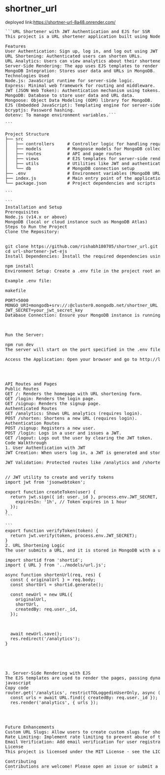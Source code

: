 # shortner_url

deployed link:https://shortner-url-8a48.onrender.com/

<pre>```URL Shortener with JWT Authentication and EJS for SSR
This project is a URL shortener application built using Node.js and Express, with JWT (JSON Web Tokens) for authentication and EJS (Embedded JavaScript) for server-side rendering (SSR). Users can sign up, log in, and shorten URLs, while authenticated users can access analytics about their shortened URLs.

Features
User Authentication: Sign up, log in, and log out using JWT tokens stored in cookies.
URL Shortening: Authenticated users can shorten URLs.
URL Analytics: Users can view analytics about their shortened URLs, such as click counts.
Server-Side Rendering: The app uses EJS templates to render views dynamically on the server.
MongoDB Integration: Stores user data and URLs in MongoDB.
Technologies Used
Node.js: JavaScript runtime for server-side logic.
Express: Minimal web framework for routing and middleware.
JWT (JSON Web Token): Authentication mechanism using tokens.
MongoDB: Database to store user data and URL data.
Mongoose: Object Data Modeling (ODM) library for MongoDB.
EJS (Embedded JavaScript): Templating engine for server-side rendering.
bcryptjs: Password hashing.
dotenv: To manage environment variables.```</pre>

<pre>```

Project Structure
├── src
│   ├── controllers     # Controller logic for handling requests
│   ├── models          # Mongoose models for MongoDB collections
│   ├── routes          # API and page routes
│   ├── views           # EJS templates for server-side rendering
│   ├── utils           # Utilities like JWT and authentication functions
│   └── db              # MongoDB connection setup
├── .env                # Environment variables (MongoDB URL, JWT secrets, etc.)
├── index.js            # Main entry point of the application
└── package.json        # Project dependencies and scripts

```</pre>
<pre>
```
Installation and Setup
Prerequisites
Node.js (v14.x or above)
MongoDB (local or cloud instance such as MongoDB Atlas)
Steps to Run the Project
Clone the Repository:


git clone https://github.com/rishabh180705/shortner_url.git
cd url-shortener-jwt-ejs
Install Dependencies: Install the required dependencies using npm:

npm install
Environment Setup: Create a .env file in the project root and add your environment variables like MongoDB connection string, JWT secret, and server port.

Example .env file:

makefile

PORT=5000
MONGO_URI=mongodb+srv://<username>:<password>@cluster0.mongodb.net/shortner_URL
JWT_SECRET=your_jwt_secret_key
Database Connection: Ensure your MongoDB instance is running, and the connection URL is provided in .env (MONGO_URI).



Run the Server:

npm run dev
The server will start on the port specified in the .env file (default: 5000).

Access the Application: Open your browser and go to http://localhost:5000/ to view the homepage.




API Routes and Pages
Public Routes
GET /: Renders the homepage with URL shortening form.
GET /login: Renders the login page.
GET /signup: Renders the signup page.
Authenticated Routes
GET /analytics: Shows URL analytics (requires login).
POST /shorten: Shortens a new URL (requires login).
Authentication Routes
POST /signup: Registers a new user.
POST /login: Logs in a user and issues a JWT.
GET /logout: Logs out the user by clearing the JWT token.
Code Walkthrough
1. User Authentication with JWT
JWT Creation: When users log in, a JWT is generated and stored in the user's browser via cookies.

JWT Validation: Protected routes like /analytics and /shorten validate the JWT token from the user's cookies to ensure they are authenticated.


// JWT utility to create and verify tokens
import jwt from 'jsonwebtoken';

export function createToken(user) {
  return jwt.sign({ id: user._id }, process.env.JWT_SECRET, {
    expiresIn: '1h', // Token expires in 1 hour
  });
}
```</pre>

<pre>```
export function verifyToken(token) {
  return jwt.verify(token, process.env.JWT_SECRET);
}
2. URL Shortening Logic
The user submits a URL, and it is stored in MongoDB with a unique short URL generated.

import shortid from 'shortid';
import { URL } from '../models/url.js';

async function shortenUrl(req, res) {
  const { originalUrl } = req.body;
  const shortUrl = shortid.generate();
  
  const newUrl = new URL({
    originalUrl,
    shortUrl,
    createdBy: req.user._id,
  });



  await newUrl.save();
  res.redirect('/analytics');
}





3. Server-Side Rendering with EJS
The EJS templates are used to render the pages, passing dynamic data (like URL analytics) from the server to the frontend.
javascript
Copy code
router.get('/analytics', restrictTOLoggedinUserOnly, async (req, res) => {
  const urls = await URL.find({ createdBy: req.user._id });
  res.render('analytics', { urls });




Future Enhancements
Custom URL Slugs: Allow users to create custom slugs for shortened URLs.
Rate Limiting: Implement rate limiting to prevent abuse of the URL shortening service.
Email Verification: Add email verification for user registration.
License
This project is licensed under the MIT License - see the LICENSE file for details.

Contributing
Contributions are welcome! Please open an issue or submit a pull request for any feature requests or bugs.
```</pre>
